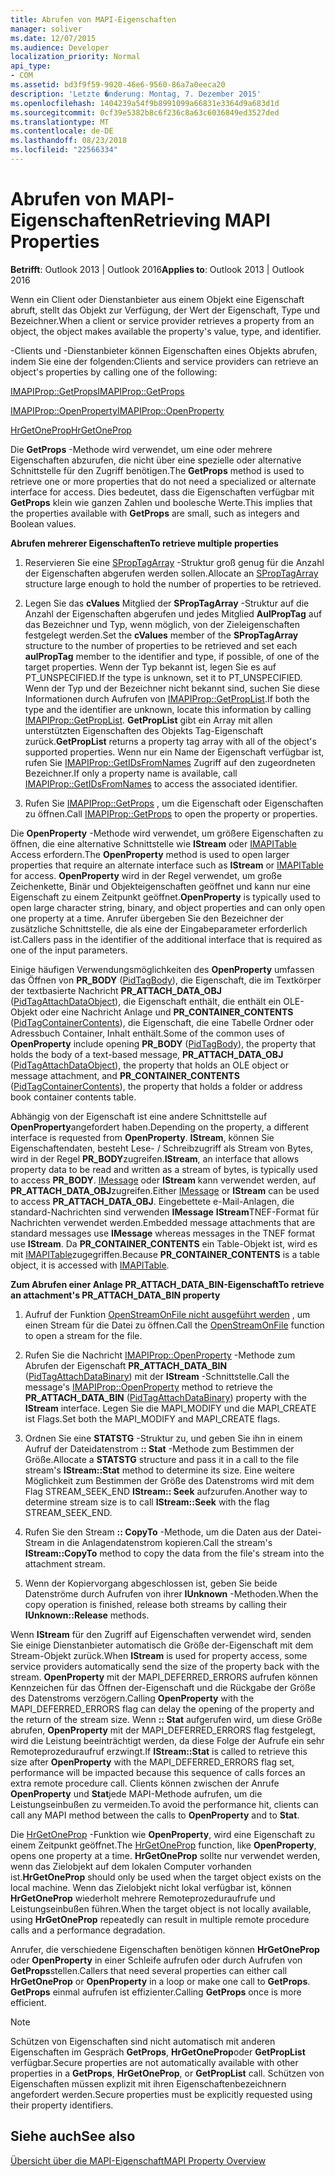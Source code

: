 ```yaml
---
title: Abrufen von MAPI-Eigenschaften
manager: soliver
ms.date: 12/07/2015
ms.audience: Developer
localization_priority: Normal
api_type:
- COM
ms.assetid: bd3f9f59-9020-46e6-9560-86a7a0eeca20
description: 'Letzte �nderung: Montag, 7. Dezember 2015'
ms.openlocfilehash: 1404239a54f9b8991099a66831e3364d9a683d1d
ms.sourcegitcommit: 0cf39e5382b8c6f236c8a63c6036849ed3527ded
ms.translationtype: MT
ms.contentlocale: de-DE
ms.lasthandoff: 08/23/2018
ms.locfileid: "22566334"
---
```

# <a name="retrieving-mapi-properties"></a><span data-ttu-id="8b681-103">Abrufen von MAPI-Eigenschaften</span><span class="sxs-lookup"><span data-stu-id="8b681-103">Retrieving MAPI Properties</span></span>

 
  
<span data-ttu-id="8b681-104">**Betrifft**: Outlook 2013 | Outlook 2016</span><span class="sxs-lookup"><span data-stu-id="8b681-104">**Applies to**: Outlook 2013 | Outlook 2016</span></span> 
  
<span data-ttu-id="8b681-105">Wenn ein Client oder Dienstanbieter aus einem Objekt eine Eigenschaft abruft, stellt das Objekt zur Verfügung, der Wert der Eigenschaft, Type und Bezeichner.</span><span class="sxs-lookup"><span data-stu-id="8b681-105">When a client or service provider retrieves a property from an object, the object makes available the property's value, type, and identifier.</span></span> 
  
<span data-ttu-id="8b681-106">-Clients und -Dienstanbieter können Eigenschaften eines Objekts abrufen, indem Sie eine der folgenden:</span><span class="sxs-lookup"><span data-stu-id="8b681-106">Clients and service providers can retrieve an object's properties by calling one of the following:</span></span>
  
[<span data-ttu-id="8b681-107">IMAPIProp::GetProps</span><span class="sxs-lookup"><span data-stu-id="8b681-107">IMAPIProp::GetProps</span></span>](imapiprop-getprops.md)
  
[<span data-ttu-id="8b681-108">IMAPIProp::OpenProperty</span><span class="sxs-lookup"><span data-stu-id="8b681-108">IMAPIProp::OpenProperty</span></span>](imapiprop-openproperty.md)
  
[<span data-ttu-id="8b681-109">HrGetOneProp</span><span class="sxs-lookup"><span data-stu-id="8b681-109">HrGetOneProp</span></span>](hrgetoneprop.md)
  
<span data-ttu-id="8b681-110">Die **GetProps** -Methode wird verwendet, um eine oder mehrere Eigenschaften abzurufen, die nicht über eine spezielle oder alternative Schnittstelle für den Zugriff benötigen.</span><span class="sxs-lookup"><span data-stu-id="8b681-110">The **GetProps** method is used to retrieve one or more properties that do not need a specialized or alternate interface for access.</span></span> <span data-ttu-id="8b681-111">Dies bedeutet, dass die Eigenschaften verfügbar mit **GetProps** klein wie ganzen Zahlen und boolesche Werte.</span><span class="sxs-lookup"><span data-stu-id="8b681-111">This implies that the properties available with **GetProps** are small, such as integers and Boolean values.</span></span> 
  
 <span data-ttu-id="8b681-112">**Abrufen mehrerer Eigenschaften**</span><span class="sxs-lookup"><span data-stu-id="8b681-112">**To retrieve multiple properties**</span></span>
  
1. <span data-ttu-id="8b681-113">Reservieren Sie eine [SPropTagArray](sproptagarray.md) -Struktur groß genug für die Anzahl der Eigenschaften abgerufen werden sollen.</span><span class="sxs-lookup"><span data-stu-id="8b681-113">Allocate an [SPropTagArray](sproptagarray.md) structure large enough to hold the number of properties to be retrieved.</span></span> 
    
2. <span data-ttu-id="8b681-114">Legen Sie das **cValues** Mitglied der **SPropTagArray** -Struktur auf die Anzahl der Eigenschaften abgerufen und jedes Mitglied **AulPropTag** auf das Bezeichner und Typ, wenn möglich, von der Zieleigenschaften festgelegt werden.</span><span class="sxs-lookup"><span data-stu-id="8b681-114">Set the **cValues** member of the **SPropTagArray** structure to the number of properties to be retrieved and set each **aulPropTag** member to the identifier and type, if possible, of one of the target properties.</span></span> <span data-ttu-id="8b681-115">Wenn der Typ bekannt ist, legen Sie es auf PT_UNSPECIFIED.</span><span class="sxs-lookup"><span data-stu-id="8b681-115">If the type is unknown, set it to PT_UNSPECIFIED.</span></span> <span data-ttu-id="8b681-116">Wenn der Typ und der Bezeichner nicht bekannt sind, suchen Sie diese Informationen durch Aufrufen von [IMAPIProp::GetPropList](imapiprop-getproplist.md).</span><span class="sxs-lookup"><span data-stu-id="8b681-116">If both the type and the identifier are unknown, locate this information by calling [IMAPIProp::GetPropList](imapiprop-getproplist.md).</span></span> <span data-ttu-id="8b681-117">**GetPropList** gibt ein Array mit allen unterstützten Eigenschaften des Objekts Tag-Eigenschaft zurück.</span><span class="sxs-lookup"><span data-stu-id="8b681-117">**GetPropList** returns a property tag array with all of the object's supported properties.</span></span> <span data-ttu-id="8b681-118">Wenn nur ein Name der Eigenschaft verfügbar ist, rufen Sie [IMAPIProp::GetIDsFromNames](imapiprop-getidsfromnames.md) Zugriff auf den zugeordneten Bezeichner.</span><span class="sxs-lookup"><span data-stu-id="8b681-118">If only a property name is available, call [IMAPIProp::GetIDsFromNames](imapiprop-getidsfromnames.md) to access the associated identifier.</span></span> 
    
3. <span data-ttu-id="8b681-119">Rufen Sie [IMAPIProp::GetProps](imapiprop-getprops.md) , um die Eigenschaft oder Eigenschaften zu öffnen.</span><span class="sxs-lookup"><span data-stu-id="8b681-119">Call [IMAPIProp::GetProps](imapiprop-getprops.md) to open the property or properties.</span></span> 
    
<span data-ttu-id="8b681-120">Die **OpenProperty** -Methode wird verwendet, um größere Eigenschaften zu öffnen, die eine alternative Schnittstelle wie **IStream** oder [IMAPITable](imapitableiunknown.md) Access erfordern.</span><span class="sxs-lookup"><span data-stu-id="8b681-120">The **OpenProperty** method is used to open larger properties that require an alternate interface such as **IStream** or [IMAPITable](imapitableiunknown.md) for access.</span></span> <span data-ttu-id="8b681-121">**OpenProperty** wird in der Regel verwendet, um große Zeichenkette, Binär und Objekteigenschaften geöffnet und kann nur eine Eigenschaft zu einem Zeitpunkt geöffnet.</span><span class="sxs-lookup"><span data-stu-id="8b681-121">**OpenProperty** is typically used to open large character string, binary, and object properties and can only open one property at a time.</span></span> <span data-ttu-id="8b681-122">Anrufer übergeben Sie den Bezeichner der zusätzliche Schnittstelle, die als eine der Eingabeparameter erforderlich ist.</span><span class="sxs-lookup"><span data-stu-id="8b681-122">Callers pass in the identifier of the additional interface that is required as one of the input parameters.</span></span> 
  
<span data-ttu-id="8b681-123">Einige häufigen Verwendungsmöglichkeiten des **OpenProperty** umfassen das Öffnen von **PR_BODY** ([PidTagBody](pidtagbody-canonical-property.md)), die Eigenschaft, die im Textkörper der textbasierte Nachricht **PR_ATTACH_DATA_OBJ** ([PidTagAttachDataObject](pidtagattachdataobject-canonical-property.md)), die Eigenschaft enthält, die enthält ein OLE-Objekt oder eine Nachricht Anlage und **PR_CONTAINER_CONTENTS** ([PidTagContainerContents](pidtagcontainercontents-canonical-property.md)), die Eigenschaft, die eine Tabelle Ordner oder Adressbuch Container, Inhalt enthält.</span><span class="sxs-lookup"><span data-stu-id="8b681-123">Some of the common uses of **OpenProperty** include opening **PR_BODY** ([PidTagBody](pidtagbody-canonical-property.md)), the property that holds the body of a text-based message, **PR_ATTACH_DATA_OBJ** ([PidTagAttachDataObject](pidtagattachdataobject-canonical-property.md)), the property that holds an OLE object or message attachment, and **PR_CONTAINER_CONTENTS** ([PidTagContainerContents](pidtagcontainercontents-canonical-property.md)), the property that holds a folder or address book container contents table.</span></span> 
  
<span data-ttu-id="8b681-124">Abhängig von der Eigenschaft ist eine andere Schnittstelle auf **OpenProperty**angefordert haben.</span><span class="sxs-lookup"><span data-stu-id="8b681-124">Depending on the property, a different interface is requested from **OpenProperty**.</span></span> <span data-ttu-id="8b681-125">**IStream**, können Sie Eigenschaftendaten, besteht Lese- / Schreibzugriff als Stream von Bytes, wird in der Regel **PR_BODY**zugreifen.</span><span class="sxs-lookup"><span data-stu-id="8b681-125">**IStream**, an interface that allows property data to be read and written as a stream of bytes, is typically used to access **PR_BODY**.</span></span> <span data-ttu-id="8b681-126">[IMessage](imessageimapiprop.md) oder **IStream** kann verwendet werden, auf **PR_ATTACH_DATA_OBJ**zugreifen.</span><span class="sxs-lookup"><span data-stu-id="8b681-126">Either [IMessage](imessageimapiprop.md) or **IStream** can be used to access **PR_ATTACH_DATA_OBJ**.</span></span> <span data-ttu-id="8b681-127">Eingebettete e-Mail-Anlagen, die standard-Nachrichten sind verwenden **IMessage** **IStream**TNEF-Format für Nachrichten verwendet werden.</span><span class="sxs-lookup"><span data-stu-id="8b681-127">Embedded message attachments that are standard messages use **IMessage** whereas messages in the TNEF format use **IStream**.</span></span> <span data-ttu-id="8b681-128">Da **PR_CONTAINER_CONTENTS** ein Table-Objekt ist, wird es mit [IMAPITable](imapitableiunknown.md)zugegriffen.</span><span class="sxs-lookup"><span data-stu-id="8b681-128">Because **PR_CONTAINER_CONTENTS** is a table object, it is accessed with [IMAPITable](imapitableiunknown.md).</span></span>
  
 <span data-ttu-id="8b681-129">**Zum Abrufen einer Anlage PR_ATTACH_DATA_BIN-Eigenschaft**</span><span class="sxs-lookup"><span data-stu-id="8b681-129">**To retrieve an attachment's PR_ATTACH_DATA_BIN property**</span></span>
  
1. <span data-ttu-id="8b681-130">Aufruf der Funktion [OpenStreamOnFile nicht ausgeführt werden](openstreamonfile.md) , um einen Stream für die Datei zu öffnen.</span><span class="sxs-lookup"><span data-stu-id="8b681-130">Call the [OpenStreamOnFile](openstreamonfile.md) function to open a stream for the file.</span></span> 
    
2. <span data-ttu-id="8b681-131">Rufen Sie die Nachricht [IMAPIProp::OpenProperty](imapiprop-openproperty.md) -Methode zum Abrufen der Eigenschaft **PR_ATTACH_DATA_BIN** ([PidTagAttachDataBinary](pidtagattachdatabinary-canonical-property.md)) mit der **IStream** -Schnittstelle.</span><span class="sxs-lookup"><span data-stu-id="8b681-131">Call the message's [IMAPIProp::OpenProperty](imapiprop-openproperty.md) method to retrieve the **PR_ATTACH_DATA_BIN** ([PidTagAttachDataBinary](pidtagattachdatabinary-canonical-property.md)) property with the **IStream** interface.</span></span> <span data-ttu-id="8b681-132">Legen Sie die MAPI_MODIFY und die MAPI_CREATE ist Flags.</span><span class="sxs-lookup"><span data-stu-id="8b681-132">Set both the MAPI_MODIFY and MAPI_CREATE flags.</span></span> 
    
3. <span data-ttu-id="8b681-133">Ordnen Sie eine **STATSTG** -Struktur zu, und geben Sie ihn in einem Aufruf der Dateidatenstrom **:: Stat** -Methode zum Bestimmen der Größe.</span><span class="sxs-lookup"><span data-stu-id="8b681-133">Allocate a **STATSTG** structure and pass it in a call to the file stream's **IStream::Stat** method to determine its size.</span></span> <span data-ttu-id="8b681-134">Eine weitere Möglichkeit zum Bestimmen der Größe des Datenstroms wird mit dem Flag STREAM_SEEK_END **IStream:: Seek** aufzurufen.</span><span class="sxs-lookup"><span data-stu-id="8b681-134">Another way to determine stream size is to call **IStream::Seek** with the flag STREAM_SEEK_END.</span></span> 
    
4. <span data-ttu-id="8b681-135">Rufen Sie den Stream **:: CopyTo** -Methode, um die Daten aus der Datei-Stream in die Anlagendatenstrom kopieren.</span><span class="sxs-lookup"><span data-stu-id="8b681-135">Call the stream's **IStream::CopyTo** method to copy the data from the file's stream into the attachment stream.</span></span> 
    
5. <span data-ttu-id="8b681-136">Wenn der Kopiervorgang abgeschlossen ist, geben Sie beide Datenströme durch Aufrufen von ihrer **IUnknown** -Methoden.</span><span class="sxs-lookup"><span data-stu-id="8b681-136">When the copy operation is finished, release both streams by calling their **IUnknown::Release** methods.</span></span> 
    
<span data-ttu-id="8b681-137">Wenn **IStream** für den Zugriff auf Eigenschaften verwendet wird, senden Sie einige Dienstanbieter automatisch die Größe der-Eigenschaft mit dem Stream-Objekt zurück.</span><span class="sxs-lookup"><span data-stu-id="8b681-137">When **IStream** is used for property access, some service providers automatically send the size of the property back with the stream.</span></span> <span data-ttu-id="8b681-138">**OpenProperty** mit der MAPI_DEFERRED_ERRORS aufrufen können Kennzeichen für das Öffnen der-Eigenschaft und die Rückgabe der Größe des Datenstroms verzögern.</span><span class="sxs-lookup"><span data-stu-id="8b681-138">Calling **OpenProperty** with the MAPI_DEFERRED_ERRORS flag can delay the opening of the property and the return of the stream size.</span></span> <span data-ttu-id="8b681-139">Wenn **:: Stat** aufgerufen wird, um diese Größe abrufen, **OpenProperty** mit der MAPI_DEFERRED_ERRORS flag festgelegt, wird die Leistung beeinträchtigt werden, da diese Folge der Aufrufe ein sehr Remoteprozeduraufruf erzwingt.</span><span class="sxs-lookup"><span data-stu-id="8b681-139">If **IStream::Stat** is called to retrieve this size after **OpenProperty** with the MAPI_DEFERRED_ERRORS flag set, performance will be impacted because this sequence of calls forces an extra remote procedure call.</span></span> <span data-ttu-id="8b681-140">Clients können zwischen der Anrufe **OpenProperty** und **Stat**jede MAPI-Methode aufrufen, um die Leistungseinbußen zu vermeiden.</span><span class="sxs-lookup"><span data-stu-id="8b681-140">To avoid the performance hit, clients can call any MAPI method between the calls to **OpenProperty** and to **Stat**.</span></span>
  
<span data-ttu-id="8b681-141">Die [HrGetOneProp](hrgetoneprop.md) -Funktion wie **OpenProperty**, wird eine Eigenschaft zu einem Zeitpunkt geöffnet.</span><span class="sxs-lookup"><span data-stu-id="8b681-141">The [HrGetOneProp](hrgetoneprop.md) function, like **OpenProperty**, opens one property at a time.</span></span> <span data-ttu-id="8b681-142">**HrGetOneProp** sollte nur verwendet werden, wenn das Zielobjekt auf dem lokalen Computer vorhanden ist.</span><span class="sxs-lookup"><span data-stu-id="8b681-142">**HrGetOneProp** should only be used when the target object exists on the local machine.</span></span> <span data-ttu-id="8b681-143">Wenn das Zielobjekt nicht lokal verfügbar ist, können **HrGetOneProp** wiederholt mehrere Remoteprozeduraufrufe und Leistungseinbußen führen.</span><span class="sxs-lookup"><span data-stu-id="8b681-143">When the target object is not locally available, using **HrGetOneProp** repeatedly can result in multiple remote procedure calls and a performance degradation.</span></span> 
  
<span data-ttu-id="8b681-144">Anrufer, die verschiedene Eigenschaften benötigen können **HrGetOneProp** oder **OpenProperty** in einer Schleife aufrufen oder durch Aufrufen von **GetProps**stellen.</span><span class="sxs-lookup"><span data-stu-id="8b681-144">Callers that need several properties can either call **HrGetOneProp** or **OpenProperty** in a loop or make one call to **GetProps**.</span></span> <span data-ttu-id="8b681-145">**GetProps** einmal aufrufen ist effizienter.</span><span class="sxs-lookup"><span data-stu-id="8b681-145">Calling **GetProps** once is more efficient.</span></span> 
  
> [!NOTE]
> <span data-ttu-id="8b681-146">Schützen von Eigenschaften sind nicht automatisch mit anderen Eigenschaften im Gespräch **GetProps**, **HrGetOneProp**oder **GetPropList** verfügbar.</span><span class="sxs-lookup"><span data-stu-id="8b681-146">Secure properties are not automatically available with other properties in a **GetProps**, **HrGetOneProp**, or **GetPropList** call.</span></span> <span data-ttu-id="8b681-147">Schützen von Eigenschaften müssen explizit mit ihren Eigenschaftenbezeichnern angefordert werden.</span><span class="sxs-lookup"><span data-stu-id="8b681-147">Secure properties must be explicitly requested using their property identifiers.</span></span> 
  
## <a name="see-also"></a><span data-ttu-id="8b681-148">Siehe auch</span><span class="sxs-lookup"><span data-stu-id="8b681-148">See also</span></span>



[<span data-ttu-id="8b681-149">Übersicht über die MAPI-Eigenschaft</span><span class="sxs-lookup"><span data-stu-id="8b681-149">MAPI Property Overview</span></span>](mapi-property-overview.md)


